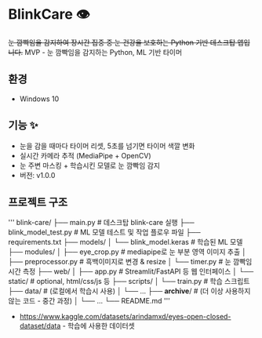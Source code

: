 # BlinkCare 👁️

~~눈 깜빡임을 감지하여 장시간 집중 중 눈 건강을 보호하는 Python 기반 데스크탑 앱입니다.~~
MVP - 눈 깜빡임을 감지하는 Python, ML 기반 타이머

## 환경

- Windows 10

## 기능 ✨

- 눈을 감을 때마다 타이머 리셋, 5초를 넘기면 타이머 색깔 변화
- 실시간 카메라 추적 (MediaPipe + OpenCV)
- 눈 주변 마스킹 + 학습시킨 모델로 눈 깜빡임 감지
- 버전: v1.0.0

## 프로젝트 구조
'''
blink-care/
├── main.py                     # 데스크탑 blink-care 실행
├── blink_model_test.py         # ML 모델 테스트 및 작업 플로우 파일
├── requirements.txt
├── models/
│   └── blink_model.keras       # 학습된 ML 모델
├── modules/
│   ├── eye_crop.py             # mediapipe로 눈 부분 영역 이미지 추출
│   ├── preprocessor.py         # 흑백이미지로 변경 & resize
│   └── timer.py                # 눈 깜빡임 시간 측정
├── web/
│   ├── app.py                  # Streamlit/FastAPI 등 웹 인터페이스
│   └── static/                 # optional, html/css/js 등
├── scripts/
│   └── train.py                # 학습 스크립트
├── data/                       # (로컬에서 학습시 사용)
│   └── ...
├── __archive__/                # (더 이상 사용하지 않는 코드 - 중간 과정)
│   └── ...
└── README.md
'''

-  https://www.kaggle.com/datasets/arindamxd/eyes-open-closed-dataset/data - 학습에 사용한 데이터셋

